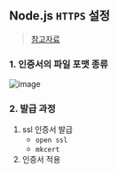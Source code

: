 ## Node.js `HTTPS` 설정
> [참고자료](https://freestrokes.tistory.com/154)

### 1. 인증서의 파일 포맷 종류
![image](https://user-images.githubusercontent.com/61215550/189014171-17211a05-4c2e-41fd-ab91-f259451eda3f.png)

### 2. 발급 과정
1. ssl 인증서 발급 
    - `open ssl`
    - `mkcert`
3. 인증서 적용

